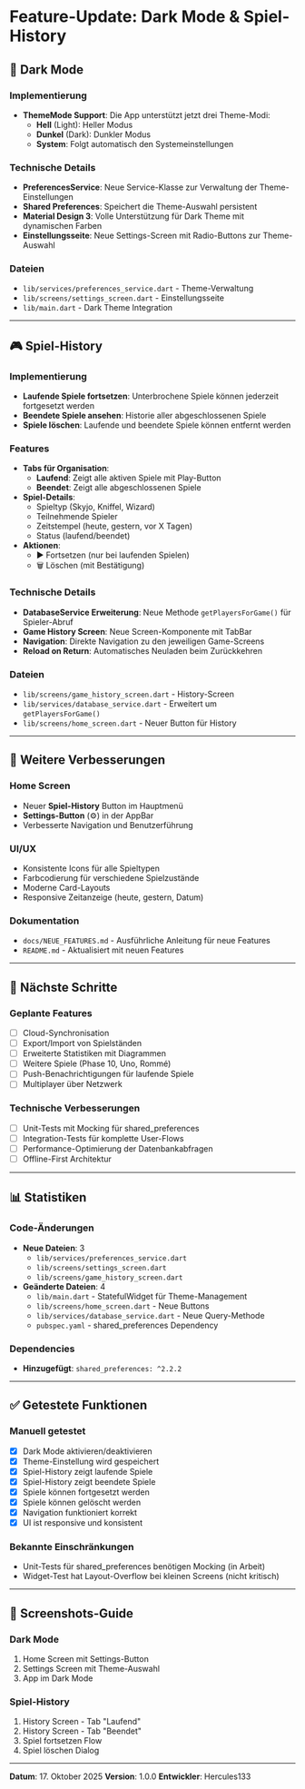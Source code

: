 # Feature-Update: Dark Mode & Spiel-History

## 🎨 Dark Mode

### Implementierung
- **ThemeMode Support**: Die App unterstützt jetzt drei Theme-Modi:
  - **Hell** (Light): Heller Modus
  - **Dunkel** (Dark): Dunkler Modus  
  - **System**: Folgt automatisch den Systemeinstellungen

### Technische Details
- **PreferencesService**: Neue Service-Klasse zur Verwaltung der Theme-Einstellungen
- **Shared Preferences**: Speichert die Theme-Auswahl persistent
- **Material Design 3**: Volle Unterstützung für Dark Theme mit dynamischen Farben
- **Einstellungsseite**: Neue Settings-Screen mit Radio-Buttons zur Theme-Auswahl

### Dateien
- `lib/services/preferences_service.dart` - Theme-Verwaltung
- `lib/screens/settings_screen.dart` - Einstellungsseite
- `lib/main.dart` - Dark Theme Integration

---

## 🎮 Spiel-History

### Implementierung
- **Laufende Spiele fortsetzen**: Unterbrochene Spiele können jederzeit fortgesetzt werden
- **Beendete Spiele ansehen**: Historie aller abgeschlossenen Spiele
- **Spiele löschen**: Laufende und beendete Spiele können entfernt werden

### Features
- **Tabs für Organisation**:
  - **Laufend**: Zeigt alle aktiven Spiele mit Play-Button
  - **Beendet**: Zeigt alle abgeschlossenen Spiele
- **Spiel-Details**:
  - Spieltyp (Skyjo, Kniffel, Wizard)
  - Teilnehmende Spieler
  - Zeitstempel (heute, gestern, vor X Tagen)
  - Status (laufend/beendet)
- **Aktionen**:
  - ▶️ Fortsetzen (nur bei laufenden Spielen)
  - 🗑️ Löschen (mit Bestätigung)

### Technische Details
- **DatabaseService Erweiterung**: Neue Methode `getPlayersForGame()` für Spieler-Abruf
- **Game History Screen**: Neue Screen-Komponente mit TabBar
- **Navigation**: Direkte Navigation zu den jeweiligen Game-Screens
- **Reload on Return**: Automatisches Neuladen beim Zurückkehren

### Dateien
- `lib/screens/game_history_screen.dart` - History-Screen
- `lib/services/database_service.dart` - Erweitert um `getPlayersForGame()`
- `lib/screens/home_screen.dart` - Neuer Button für History

---

## 📝 Weitere Verbesserungen

### Home Screen
- Neuer **Spiel-History** Button im Hauptmenü
- **Settings-Button** (⚙️) in der AppBar
- Verbesserte Navigation und Benutzerführung

### UI/UX
- Konsistente Icons für alle Spieltypen
- Farbcodierung für verschiedene Spielzustände
- Moderne Card-Layouts
- Responsive Zeitanzeige (heute, gestern, Datum)

### Dokumentation
- `docs/NEUE_FEATURES.md` - Ausführliche Anleitung für neue Features
- `README.md` - Aktualisiert mit neuen Features

---

## 🚀 Nächste Schritte

### Geplante Features
- [ ] Cloud-Synchronisation
- [ ] Export/Import von Spielständen
- [ ] Erweiterte Statistiken mit Diagrammen
- [ ] Weitere Spiele (Phase 10, Uno, Rommé)
- [ ] Push-Benachrichtigungen für laufende Spiele
- [ ] Multiplayer über Netzwerk

### Technische Verbesserungen
- [ ] Unit-Tests mit Mocking für shared_preferences
- [ ] Integration-Tests für komplette User-Flows
- [ ] Performance-Optimierung der Datenbankabfragen
- [ ] Offline-First Architektur

---

## 📊 Statistiken

### Code-Änderungen
- **Neue Dateien**: 3
  - `lib/services/preferences_service.dart`
  - `lib/screens/settings_screen.dart`
  - `lib/screens/game_history_screen.dart`
- **Geänderte Dateien**: 4
  - `lib/main.dart` - StatefulWidget für Theme-Management
  - `lib/screens/home_screen.dart` - Neue Buttons
  - `lib/services/database_service.dart` - Neue Query-Methode
  - `pubspec.yaml` - shared_preferences Dependency

### Dependencies
- **Hinzugefügt**: `shared_preferences: ^2.2.2`

---

## ✅ Getestete Funktionen

### Manuell getestet
- [x] Dark Mode aktivieren/deaktivieren
- [x] Theme-Einstellung wird gespeichert
- [x] Spiel-History zeigt laufende Spiele
- [x] Spiel-History zeigt beendete Spiele
- [x] Spiele können fortgesetzt werden
- [x] Spiele können gelöscht werden
- [x] Navigation funktioniert korrekt
- [x] UI ist responsive und konsistent

### Bekannte Einschränkungen
- Unit-Tests für shared_preferences benötigen Mocking (in Arbeit)
- Widget-Test hat Layout-Overflow bei kleinen Screens (nicht kritisch)

---

## 📱 Screenshots-Guide

### Dark Mode
1. Home Screen mit Settings-Button
2. Settings Screen mit Theme-Auswahl
3. App im Dark Mode

### Spiel-History
1. History Screen - Tab "Laufend"
2. History Screen - Tab "Beendet"
3. Spiel fortsetzen Flow
4. Spiel löschen Dialog

---

**Datum**: 17. Oktober 2025
**Version**: 1.0.0
**Entwickler**: Hercules133
